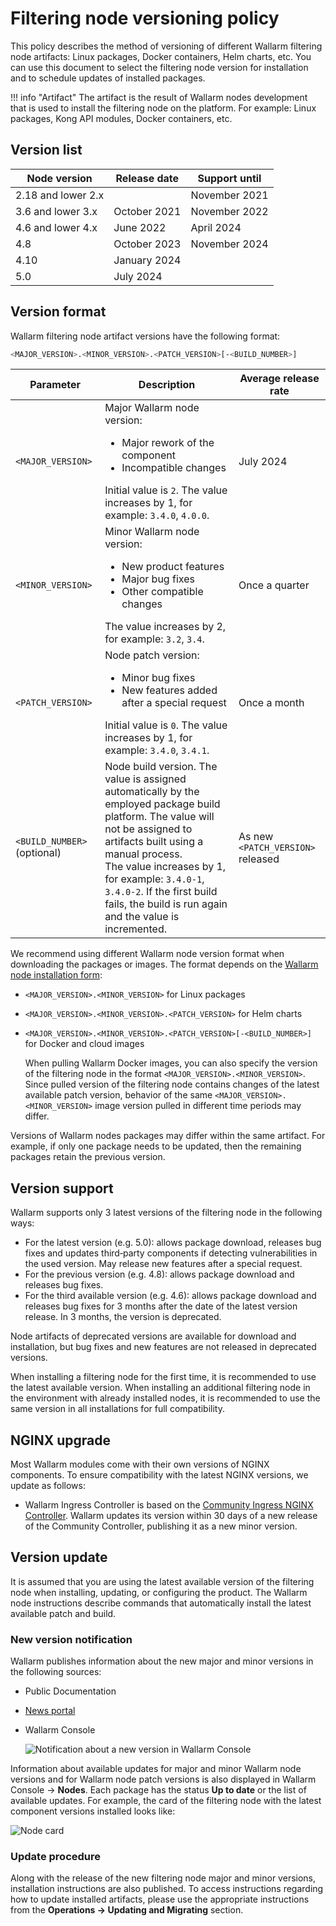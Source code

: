 # Filtering node versioning policy

This policy describes the method of versioning of different Wallarm filtering node artifacts: Linux packages, Docker containers, Helm charts, etc. You can use this document to select the filtering node version for installation and to schedule updates of installed packages.

!!! info "Artifact"
    The artifact is the result of Wallarm nodes development that is used to install the filtering node on the platform. For example: Linux packages, Kong API modules, Docker containers, etc.

## Version list

| Node version | Release date   | Support until |
|------------------|----------------|---------------|
|2.18 and lower 2.x|                | November 2021 |
| 3.6 and lower 3.x| October 2021   | November 2022 |
| 4.6 and lower 4.x| June 2022      | April 2024    |
| 4.8              | October 2023   | November 2024 |
| 4.10             | January 2024   |               |
| 5.0              | July 2024      |               |

## Version format

Wallarm filtering node artifact versions have the following format:

```bash
<MAJOR_VERSION>.<MINOR_VERSION>.<PATCH_VERSION>[-<BUILD_NUMBER>]
```

| Parameter                | Description                                                                                                                                                                                                                                                                                                         | Average release rate          |
|--------------------------------|------------------------------------------------------------------------------------------------------------------------------------------------------------------------------------------------------------------------------------------------------------------------------------------------------------------|--------------------------------------|
| `<MAJOR_VERSION>`              | Major Wallarm node version:<ul><li>Major rework of the component</li><li>Incompatible changes</li></ul>Initial value is `2`. The value increases by 1, for example: `3.4.0`, `4.0.0`.                                                                                                                    | July 2024              |
| `<MINOR_VERSION>`              | Minor Wallarm node version:<ul><li>New product features</li><li>Major bug fixes</li><li>Other compatible changes</li></ul>The value increases by 2, for example: `3.2`, `3.4`.                                                                                                             | Once a quarter                         |
| `<PATCH_VERSION>`              | Node patch version:<ul><li>Minor bug fixes</li><li>New features added after a special request</li></ul>Initial value is `0`. The value increases by 1, for example: `3.4.0`, `3.4.1`.                                                                                                                                     | Once a month                        |
| `<BUILD_NUMBER>` (optional) | Node build version. The value is assigned automatically by the employed package build platform. The value will not be assigned to artifacts built using a manual process.<br />The value increases by 1, for example: `3.4.0-1`, `3.4.0-2`. If the first build fails, the build is run again and the value is incremented. | As new `<PATCH_VERSION>` released |

We recommend using different Wallarm node version format when downloading the packages or images. The format depends on the [Wallarm node installation form](../installation/supported-deployment-options.md):

* `<MAJOR_VERSION>.<MINOR_VERSION>` for Linux packages
* `<MAJOR_VERSION>.<MINOR_VERSION>.<PATCH_VERSION>` for Helm charts
* `<MAJOR_VERSION>.<MINOR_VERSION>.<PATCH_VERSION>[-<BUILD_NUMBER>]` for Docker and cloud images

    When pulling Wallarm Docker images, you can also specify the version of the filtering node in the format `<MAJOR_VERSION>.<MINOR_VERSION>`. Since pulled version of the filtering node contains changes of the latest available patch version, behavior of the same `<MAJOR_VERSION>.<MINOR_VERSION>` image version pulled in different time periods may differ.

Versions of Wallarm nodes packages may differ within the same artifact. For example, if only one package needs to be updated, then the remaining packages retain the previous version.

## Version support

Wallarm supports only 3 latest versions of the filtering node in the following ways:

* For the latest version (e.g. 5.0): allows package download, releases bug fixes and updates third‑party components if detecting vulnerabilities in the used version. May release new features after a special request.
* For the previous version (e.g. 4.8): allows package download and releases bug fixes.
* For the third available version (e.g. 4.6): allows package download and releases bug fixes for 3 months after the date of the latest version release. In 3 months, the version is deprecated.

Node artifacts of deprecated versions are available for download and installation, but bug fixes and new features are not released in deprecated versions.

When installing a filtering node for the first time, it is recommended to use the latest available version. When installing an additional filtering node in the environment with already installed nodes, it is recommended to use the same version in all installations for full compatibility.

## NGINX upgrade

Most Wallarm modules come with their own versions of NGINX components. To ensure compatibility with the latest NGINX versions, we update as follows:

* Wallarm Ingress Controller is based on the [Community Ingress NGINX Controller](https://github.com/kubernetes/ingress-nginx). Wallarm updates its version within 30 days of a new release of the Community Controller, publishing it as a new minor version.

<!-- * Sidecar Controller uses Wallarm Docker images based on Alpine Linux 3.20 with the NGINX version provided by Alpine. TBD: when we update the NGINX version
* Wallarm AMI is based on Debian 12 and uses NGINX version from the Debian repository. TBD: when we update the NGINX version
* NGINX-based Docker image is based on Alpine Linux 3.20 and the NGINX version provided by Alpine. TBD: when we update the NGINX version -->

## Version update

It is assumed that you are using the latest available version of the filtering node when installing, updating, or configuring the product. The Wallarm node instructions describe commands that automatically install the latest available patch and build.

### New version notification

Wallarm publishes information about the new major and minor versions in the following sources:

* Public Documentation
* [News portal](https://changelog.wallarm.com/)
* Wallarm Console

    ![Notification about a new version in Wallarm Console](../images/updating-migrating/wallarm-console-new-version-notification.png)

Information about available updates for major and minor Wallarm node versions and for Wallarm node patch versions is also displayed in Wallarm Console → **Nodes**. Each package has the status **Up to date** or the list of available updates. For example, the card of the filtering node with the latest component versions installed looks like:

![Node card](../images/user-guides/nodes/view-regular-node-comp-vers.png)

### Update procedure

Along with the release of the new filtering node major and minor versions, installation instructions are also published. To access instructions regarding how to update installed artifacts, please use the appropriate instructions from the **Operations → Updating and Migrating** section.
